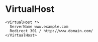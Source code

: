 # VirtualHost

```
<VirtualHost *>
  ServerName www.example.com
  Redirect 301 / http://www.domain.com/
</VirtualHost>
```
